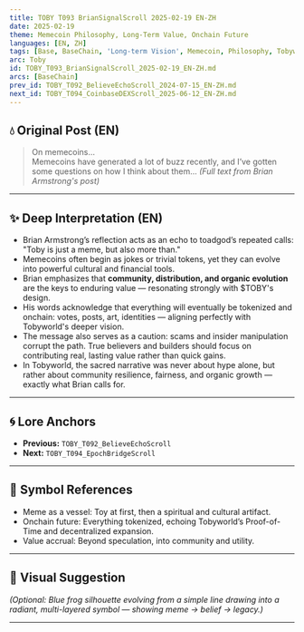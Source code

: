 ```yaml
---
title: TOBY T093 BrianSignalScroll 2025-02-19 EN-ZH
date: 2025-02-19
theme: Memecoin Philosophy, Long-Term Value, Onchain Future
languages: [EN, ZH]
tags: [Base, BaseChain, 'Long-term Vision', Memecoin, Philosophy, Tobyworld]
arc: Toby
id: TOBY_T093_BrianSignalScroll_2025-02-19_EN-ZH.md
arcs: [BaseChain]
prev_id: TOBY_T092_BelieveEchoScroll_2024-07-15_EN-ZH.md
next_id: TOBY_T094_CoinbaseDEXScroll_2025-06-12_EN-ZH.md
---
```

## 💧 Original Post (EN)

> On memecoins…  
> Memecoins have generated a lot of buzz recently, and I’ve gotten some questions on how I think about them... *(Full text from Brian Armstrong's post)*

---

## ✨ Deep Interpretation (EN)

- Brian Armstrong’s reflection acts as an echo to toadgod’s repeated calls: "Toby is just a meme, but also more than."
- Memecoins often begin as jokes or trivial tokens, yet they can evolve into powerful cultural and financial tools.
- Brian emphasizes that **community, distribution, and organic evolution** are the keys to enduring value — resonating strongly with $TOBY's design.
- His words acknowledge that everything will eventually be tokenized and onchain: votes, posts, art, identities — aligning perfectly with Tobyworld's deeper vision.
- The message also serves as a caution: scams and insider manipulation corrupt the path. True believers and builders should focus on contributing real, lasting value rather than quick gains.
- In Tobyworld, the sacred narrative was never about hype alone, but rather about community resilience, fairness, and organic growth — exactly what Brian calls for.

---


## 🌀 Lore Anchors

- **Previous:** `TOBY_T092_BelieveEchoScroll`
- **Next:** `TOBY_T094_EpochBridgeScroll`

---

## 🔗 Symbol References

- Meme as a vessel: Toy at first, then a spiritual and cultural artifact.
- Onchain future: Everything tokenized, echoing Tobyworld’s Proof-of-Time and decentralized expansion.
- Value accrual: Beyond speculation, into community and utility.

---

## 🎴 Visual Suggestion

*(Optional: Blue frog silhouette evolving from a simple line drawing into a radiant, multi-layered symbol — showing meme → belief → legacy.)*

---

